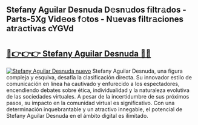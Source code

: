 ## Stefany Aguilar Desnuda D𝚎sn𝚞dos filtr𝚊dos - Parts-5Xg Vid𝚎os f𝚘tos - N𝚞evas filtr𝚊ciones atr𝚊ctivas cYGVd

# <h2><a href="http://mb0evgs.tromn.icu/?c=Stefany+Aguilar+Desnuda">🔗👉👉👉 Stefany Aguilar Desnuda 🔗🔗</a></h2>

[![Stefany Aguilar Desnuda nuevo](https://i.imgur.com/pEAQMta.gif)](http://mb0evgs.tromn.icu/?c=Stefany+Aguilar+Desnuda)
Stefany Aguilar Desnuda, una figura compleja y esquiva, desafía la clasificación directa. Su innovador estilo de comunicación en línea ha cautivado y enfurecido a los espectadores, encendiendo debates sobre ética, individualidad y la naturaleza evolutiva de las sociedades virtuales. A pesar de la incertidumbre de sus próximos pasos, su impacto en la comunidad virtual es significativo. Con una determinación inquebrantable y un atractivo innegable, el potencial de Stefany Aguilar Desnuda en el ámbito digital es ilimitado.
